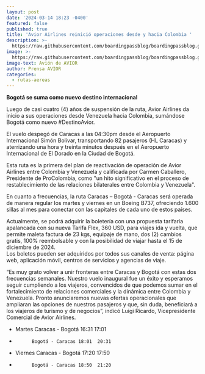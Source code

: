 ```yaml
---
layout: post
date: '2024-03-14 18:23 -0400'
featured: false
published: true
title: 'Avior Airlines reinició operaciones desde y hacia Colombia '
description: >-
  https://raw.githubusercontent.com/boardingpassblog/boardingpassblog.github.io/main/assets/images/Avion-AVIOR.jpg
image: >-
  https://raw.githubusercontent.com/boardingpassblog/boardingpassblog.github.io/main/assets/images/Avion-AVIOR.jpg
image-text: Avión de AVIOR
author: Prensa AVIOR
categories:
  - rutas-aereas
---
```

**Bogotá se suma como nuevo destino internacional**
 
Luego de casi cuatro (4) años de suspensión de la ruta, Avior Airlines da inicio a sus operaciones desde Venezuela hacia Colombia, sumándose Bogotá como nuevo #DestinoAvior. 

El vuelo despegó de Caracas a las 04:30pm desde el Aeropuerto Internacional Simón Bolívar, 
transportando 82 pasajeros (HL Caracas) y aterrizando una hora y treinta minutos después en el 
Aeropuerto Internacional de El Dorado en la Ciudad de Bogotá. 

Esta ruta es la primera del plan de reactivación de operación de Avior Airlines entre Colombia y 
Venezuela y calificada por Carmen Caballero, Presidente de ProColombia, como "un hito significativo 
en el proceso de restablecimiento de las relaciones bilaterales entre Colombia y Venezuela". 

En cuanto a frecuencias, la ruta Caracas – Bogotá - Caracas será operada de manera regular los martes 
y viernes en un Boeing  B737, ofreciendo 1.600 sillas al mes para conectar con las capitales de cada 
uno de estos países. 
  
Actualmente, se podrá adquirir la boletería con una propuesta tarifaria apalancada con su nueva Tarifa 
Flex, 360 USD, para viajes ida y vuelta, que permite maleta factura de 23 kgs, equipaje de mano, dos 
(2) cambios gratis, 100% reembolsable y con la posibilidad de viajar hasta el 15 de diciembre de 2024.  
Los boletos pueden ser adquiridos por todos sus canales de venta: página web, aplicación móvil, 
centros de servicios y agencias de viaje. 

“Es muy grato volver a unir fronteras entre Caracas y Bogotá con estas dos frecuencias semanales. 
Nuestro vuelo inaugural fue un éxito y esperamos seguir cumpliendo a los viajeros, convencidos de 
que podemos sumar en el fortalecimiento de relaciones comerciales y la dinámica entre Colombia y 
Venezuela. Pronto anunciaremos nuevas ofertas operacionales que ampliaran las opciones de nuestros 
pasajeros y que, sin duda, beneficiará a los viajeros de turismo y de negocios”, indicó Luigi Ricardo, 
Vicepresidente Comercial de Avior Airlines. 

- Martes 	Caracas - Bogotá 16:31  17:01 
- 			Bogotá - Caracas 18:01  20:31 
- Viernes Caracas - Bogotá 17:20  17:50 
- 			Bogotá - Caracas 18:50  21:20

